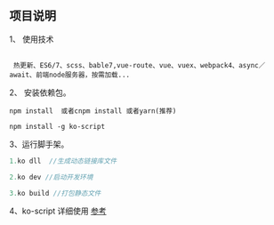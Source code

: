 


## 项目说明
1、 使用技术
```text

 热更新、ES6/7、scss、bable7,vue-route、vue、vuex、webpack4、async／await、前端node服务器，按需加载...

```

2、 安装依赖包。
```
npm install  或者cnpm install 或者yarn(推荐)

npm install -g ko-script 

```

3、运行脚手架。
 ```js
 1.ko dll  //生成动态链接库文件

 2.ko dev //启动开发环境

 3.ko build //打包静态文件

 ```

4、ko-script  详细使用 [参考](https://www.npmjs.com/package/ko-script) 


